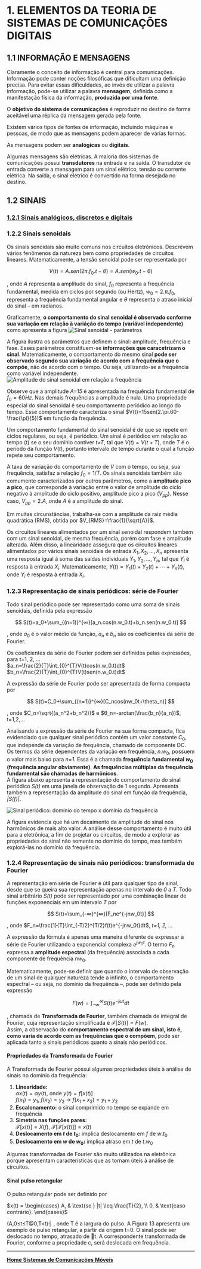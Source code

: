 # 1. ELEMENTOS DA TEORIA DE SISTEMAS DE COMUNICAÇÕES DIGITAIS

## 1.1 INFORMAÇÃO E MENSAGENS
Claramente o conceito de informação é central para comunicações.
Informação pode conter noções filosóficas que dificultam uma definição precisa. 
Para evitar essas dificuldades, ao invés de utilizar a palavra informação, pode-se utilizar a palavra **mensagem**, 
definida como a manifestação física da informação, **produzida por uma fonte**. 

O **objetivo do sistema de comunicações** é reproduzir no destino de forma aceitável uma réplica da mensagem gerada pela fonte.

Existem vários tipos de fontes de informação, incluindo máquinas e pessoas, 
de modo que as mensagens podem aparecer de várias formas. 

As mensagens podem ser **analógicas** ou **digitais**.

Algumas mensagens são elétricas. A maioria dos sistemas de comunicações possui **transdutores** na entrada e na saída. 
O transdutor de entrada converte a mensagem para um sinal elétrico, tensão ou corrente elétrica. 
Na saída, o sinal elétrico é convertido na forma desejada no destino.

## 1.2 SINAIS
### [1.2.1 Sinais analógicos, discretos e digitais](https://github.com/claytonjasilva/claytonjasilva.github.io/blob/main/sisdig_aulas/digitaisAnalogicos.md)

### 1.2.2 Sinais senoidais
Os sinais senoidais são muito comuns nos circuitos eletrônicos. Descrevem vários fenômenos da natureza bem como propriedades de circuitos lineares. Matematicamente, a tensão senoidal pode ser representada por

$$V(t)=A.sen(2\pi.f_0.t-\theta)=A.sen(w_0.t-\theta)$$

, onde $A$ representa a amplitude do sinal, $f_0$ representa a frequência fundamental, medida em ciclos por segundo (ou Hertz), $w_0=2.\pi.f_0$, representa a frequência fundamental angular e $\theta$ representa o atraso inicial do sinal – em radianos.

Graficamente, **o comportamento do sinal senoidal é observado conforme sua variação em relação à variáção do tempo (variável independente)** como apresenta a figura
![Sinal senoidal - parâmetros](https://github.com/claytonjasilva/claytonjasilva.github.io/blob/main/eletronica/imageElt/sinalsenoidal.jpg)

A figura ilustra os parâmetros que definem o sinal: amplitude, frequência e fase. Esses parâmetros constituem-se **informações que caracetrizam o sinal**. Matematicamente, o comportamento do mesmo sinal **pode ser observado segundo sua variação de acordo com a frequência que o compõe**, não de acordo com o tempo. Ou seja, utilizando-se a frequência como variável independente.  
![Amplitude do sinal senoidal em relação a frequência](/siscom_aulas/imagemSiscom/fftsinalsenoidal.jpg)

Observe que a amplitude *A=15* é apresentada na frequência fundamental de $f_0=60 Hz$. Nas demais frequências a amplitude é nula.
Uma propriedade especial do sinal senoidal é seu comportamento periódico ao longo do tempo. Esse comportamento caracteriza o sinal $V(t)=15sen(2.\pi.60-\frac{\pi}{5})$ em função da frequência.

Um comportamento fundamental do sinal senoidal é de que se repete em ciclos regulares, ou seja, é periódico. Um sinal é periódico em relação ao tempo (t) se o seu domínio contiver *t+T*, tal que $V(t)=V(t+T)$, onde *T* é o período da função $V(t)$, portanto intervalo de tempo durante o qual a função repete seu comportamento.

A taxa de variação do comportamento de *V* com o tempo, ou seja, sua frequência, satisfaz a relação $f_0=1/T$.
Os sinais senoidais também são comumente caracterizados por outros parâmetros, como a **amplitude pico a pico**, que corresponde à variação entre o valor de amplitude do ciclo negativo à amplitude do ciclo positivo, amplitude pico a pico ($V_{pp}$). Nesse caso, $V_{pp}=2.A$, onde *A* é a amplitude do sinal.

Em muitas circunstâncias, trabalha-se com a amplitude da raiz média quadrática (RMS), obtida por $V_{RMS}=\frac{1}{\sqrt{A}}$. 

Os circuitos lineares alimentados por um sinal senoidal respondem também com um sinal senoidal, de mesma frequência, porém com fase e amplitude alterada. Além disso, a linearidade assegura que os circuitos lineares alimentados por vários sinais senoidais de entrada $X_1, X_2, ..., X_n$ apresenta uma resposta igual à soma das saídas individuais $Y_1, Y_2, ..., Y_n$, tal que $Y_i$ é resposta à entrada $X_i$. Matematicamente, $Y(t)=Y_1(t)+Y_2(t)+⋯+Y_n(t)$, onde $Y_i$ é resposta à entrada $X_i$.  

### 1.2.3 Representação de sinais periódicos: série de Fourier
Todo sinal periódico pode ser representado como uma soma de sinais senoidais, definida pela expressão  

$$
S(t)=a_0+\sum_{(n=1)}^{∞}[a_n.cos⁡(n.w_0.t)+b_n.sen(n.w_0.t)]
$$

, onde $a_0$ é o valor médio da função, $a_n$ e $b_n$ são os coeficientes da série de Fourier.

Os coeficientes da série de Fourier podem ser definidos pelas expressões, para t=1, 2, ...   
$a_n=\frac{2}{T}\int_{0}^{T}V(t)cos⁡(n.w_0.t)dt$    
$b_n=\frac{2}{T}\int_{0}^{T}V(t)sen⁡(n.w_0.t)dt$    

A expressão da série de Fourier pode ser apresentada de forma compacta por  

$$
S(t)=C_0+\sum_{(n=1)}^{∞}[C_ncos⁡(nw_0t+\theta_n)]
$$

, onde $C_n=\sqrt{(a_n^2+b_n^2)}$ e $θ_n=-arctan⁡(\frac{b_n}{a_n})$, t=1,2,...

Analisando a expressão da série de Fourier na sua forma compacta, fica evidenciado que qualquer sinal periódico contém um valor constante $C_0$, que independe da variação de frequência, chamado de componente DC.  
Os termos da série dependentes da variação em frequência, $n.w_0$, possuem o valor mais baixo para *n=1*. Essa é a chamada **frequência fundamental $w_0$ (frequência angular obviamente)**. **As frequências múltiplas da frequência fundamental são chamadas de harmônicos**.  
A figura abaixo apresenta a representação do comportamento do sinal periódico *S(t)* em uma janela de observação de 1 segundo. Apresenta também a representação da amplitude do sinal em função da frequência, *|S(f)|*. 

![Sinal periódico: domínio do tempo x domínio da frequência](/siscom_aulas/imagemSiscom/seriefourier.jpg)

A figura evidencia que há um decaimento da amplitude do sinal nos harmônicos de mais alto valor. A análise desse comportamento é muito útil para a eletrônica, a fim de projetar os circuitos, de modo a explorar as propriedades do sinal não somente no domínio do tempo, mas também explorá-las no domínio da frequência.

### 1.2.4 Representação de sinais não periódicos: transformada de Fourier 
A representação em série de Fourier é útil para qualquer tipo de sinal, desde que se queira sua representação apenas no intervalo de *0* a *T*. Todo sinal arbitrário *S(t)* pode ser representado por uma combinação linear de funções exponenciais em um intervalo *T* por 

$$
S(t)=\sum_{-∞}^{∞}[F_ne^{-jnw_0t}]
$$

, onde $F_n=\frac{1}{T}\int_{-T/2}^{T/2}f(t)e^{-jnw_0t}dt$, *t=1, 2, ...*  

A expressão da fórmula é apenas uma maneira diferente de expressar a série de Fourier utilizando a exponencial complexa $e^{jw_0t}$. O termo $F_n$ expressa a **amplitude espectral** (da frequência) associada a cada componente de frequência $nw_0$. 

Matematicamente, pode-se definir que quando o intervalo de observação de um sinal de qualquer natureza tende a infinito, o comportamento espectral – ou seja, no domínio da frequência –, pode ser definido pela expressão 

$$
F(w)=\int_{-∞}^{∞}S(t)e^{-jωt}dt
$$

, chamada de **Transformada de Fourier**, também chamada de integral de Fourier, cuja representação simplificada é $\mathcal{F}[S(t)]=F(w)$.  
Assim, a observação do **comportamento espectral de um sinal, isto é, como varia de acordo com as frequências que o compõem**, pode ser aplicada tanto a sinais periódicos quanto a sinais não periódicos.

#### Propriedades da Transformada de Fourier
A Transformada de Fourier possui algumas propriedades úteis à análise de sinais no domínio da frequência:
1. **Linearidade:**   
$αx(t)=αy(t)$, onde $y(t)=f[x(t)]$  
$f(x_1)=y_1$, $f(x_2)=y_2$ → $f(x_1+x_2)=y_1+y_2$  
2. **Escalonamento:** o sinal comprimido no tempo se expande em frequência
3. **Simetria nas funções pares:**  
$\mathcal{F}[x(t)]=X(f)$, $\mathcal{F}[\mathcal{F}[x(t)]]=x(t)$
4. **Deslocamento em *t* de $t_0$:** implica deslocamento em *f* de $w.t_0$
5. **Deslocamento em *w* de $w_0$:** implica atraso em *t* de $t.w_0$ 

Algumas transformadas de Fourier são muito utilizados na eletrônica porque apresentam características que as tornam úteis à análise de circuitos.

#### Sinal pulso retangular
O pulso retangular pode ser definido por  

$x(t) = \begin{cases}
    A, & \text{se } |t| \leq \frac{T}{2}, \\
    0, & \text{caso contrário}.
\end{cases}$

(A,0≤t≤T@0,T<t)┤
, onde T é a largura do pulso. 
A Figura 13 apresenta um exemplo de pulso retangular, a partir da origem t=0. O sinal pode ser deslocado no tempo, atrasado de t. A correspondente transformada de Fourier, conforme a propriedade c, será deslocada em frequência. 



___
**[Home Sistemas de Comunicações Móveis](https://github.com/claytonjasilva/claytonjasilva.github.io/blob/main/siscom_aulas.md)**
